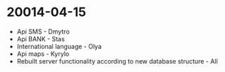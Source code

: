 # 20014-04-15

* Api SMS - Dmytro
* Api BANK - Stas
* International language - Olya
* Api maps - Kyrylo
* Rebuilt server functionality according to new database structure - All
